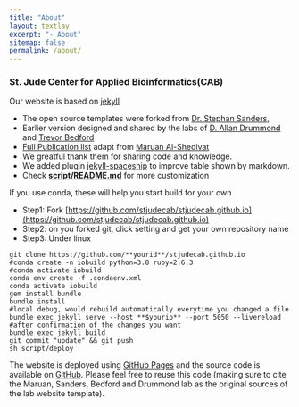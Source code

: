 ```yaml
---
title: "About"
layout: textlay
excerpt: "- About"
sitemap: false
permalink: /about/
---
```

### St. Jude Center for Applied Bioinformatics(CAB)

Our website is based on [jekyll](https://jekyllrb.com)
- The open source templates were forked from [Dr. Stephan Sanders](https://github.com/sanderslab/sanderslab.github.io),
- Earlier version designed and shared by the labs of [D. Allan Drummond](http://www.allanlab.org/aboutwebsite.html) and [Trevor Bedford](http://bedford.io/misc/about/)
- [Full Publication list](https://alshedivat.github.io/al-folio/publications/) adapt from [Maruan Al-Shedivat](https://github.com/alshedivat/al-folio)
- We greatful thank them for sharing code and knowledge.
- We added plugin [jekyll-spaceship](https://github.com/jeffreytse/jekyll-spaceship) to improve table shown by markdown.
- Check **[script/README.md](script/)** for more customization


If you use conda, these will help you start build for your own
- Step1: Fork [https://github.com/stjudecab/stjudecab.github.io](https://github.com/stjudecab/stjudecab.github.io)
- Step2: on you forked git, click setting and get your own repository name
- Step3: Under linux
```
git clone https://github.com/**yourid**/stjudecab.github.io
#conda create -n iobuild python=3.8 ruby=2.6.3
#conda activate iobuild
conda env create -f .condaenv.xml
conda activate iobuild
gem install bundle
bundle install
#local debug, would rebuild automatically everytime you changed a file
bundle exec jekyll serve --host **$yourip** --port 5050 --livereload
#after confirmation of the changes you want
bundle exec jekyll build
git commit "update" && git push
sh script/deploy
```


The website is deployed using [GitHub Pages](https://stjudecab.github.io) and the source code is available on [GitHub](https://github.com/stjudecab/stjudecab.github.io). Please feel free to reuse this code (making sure to cite the Maruan, Sanders, Bedford and Drummond lab as the original sources of the lab website template).
